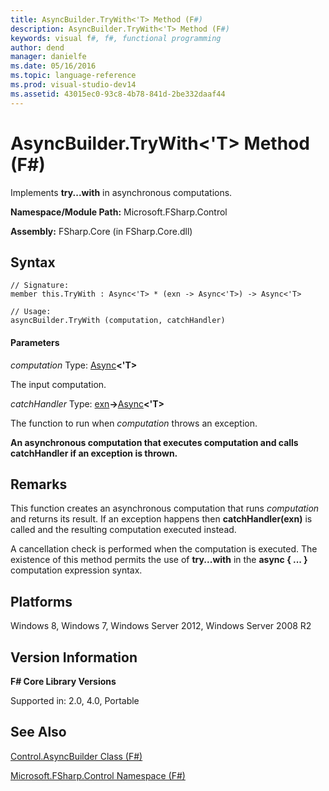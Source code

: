```yaml
---
title: AsyncBuilder.TryWith<'T> Method (F#)
description: AsyncBuilder.TryWith<'T> Method (F#)
keywords: visual f#, f#, functional programming
author: dend
manager: danielfe
ms.date: 05/16/2016
ms.topic: language-reference
ms.prod: visual-studio-dev14
ms.assetid: 43015ec0-93c8-4b78-841d-2be332daaf44 
---
```


# AsyncBuilder.TryWith<'T> Method (F#)

Implements **try...with** in asynchronous computations.

**Namespace/Module Path:** Microsoft.FSharp.Control

**Assembly:** FSharp.Core (in FSharp.Core.dll)


## Syntax

```
// Signature:
member this.TryWith : Async<'T> * (exn -> Async<'T>) -> Async<'T>

// Usage:
asyncBuilder.TryWith (computation, catchHandler)
```

#### Parameters
*computation*
Type: [Async](https://msdn.microsoft.com/library/e0b28ea2-dea5-4021-b2b9-d7d4761babde)**&lt;'T&gt;**


The input computation.


*catchHandler*
Type: [exn](https://msdn.microsoft.com/library/e1569b69-3b30-440b-8c6f-966d1c6a06ab)**-&gt;**[Async](https://msdn.microsoft.com/library/e0b28ea2-dea5-4021-b2b9-d7d4761babde)**&lt;'T&gt;**


The function to run when *computation* throws an exception.



**An asynchronous computation that executes computation and calls catchHandler if an exception is thrown.**
## Remarks
This function creates an asynchronous computation that runs *computation* and returns its result. If an exception happens then **catchHandler(exn)** is called and the resulting computation executed instead.

A cancellation check is performed when the computation is executed. The existence of this method permits the use of **try...with** in the **async { ... }** computation expression syntax.


## Platforms
Windows 8, Windows 7, Windows Server 2012, Windows Server 2008 R2


## Version Information
**F# Core Library Versions**

Supported in: 2.0, 4.0, Portable




## See Also
[Control.AsyncBuilder Class &#40;F&#35;&#41;](Control.AsyncBuilder-Class-%5BFSharp%5D.md)

[Microsoft.FSharp.Control Namespace &#40;F&#35;&#41;](Microsoft.FSharp.Control-Namespace-%5BFSharp%5D.md)


